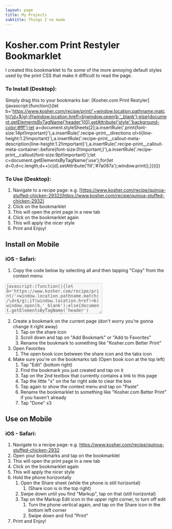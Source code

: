 ```yaml
---
layout: page
title: My Projects
subtitle: Things I've made
---
```


# Kosher.com Print Restyler Bookmarklet

I created this bookmarklet to fix some of the more annoying default styles used by the print CSS that make it difficult to read the page.

### To Install (Desktop):
Simply drag this to your bookmarks bar:
[Kosher.com Print Restyler](javascript:(function(){let b='https://www.kosher.com/recipe/print/'+window.location.pathname.match(/\d+$/g);if(window.location.href!=b)window.open(b,'_blank');else{document.getElementsByTagName('header')[0].setAttribute('style','background-color:#fff');let a=document.styleSheets[2];a.insertRule('.print{font-size:14pt!important}'),a.insertRule('.recipe-print__directions ol>li{line-height:1.2!important}'),a.insertRule('.recipe-print__callout-meta-description{line-height:1.2!important}'),a.insertRule('.recipe-print__callout-meta-container::before{font-size:0!important;}'),a.insertRule('.recipe-print__callout{font-size:9pt!important}');let c=document.getElementsByTagName('use');for(let d=0;d<c.length;d++)c[d].setAttribute('fill','#7a087a');window.print();}})())

### To Use (Desktop):
1. Navigate to a recipe page: e.g. [https://www.kosher.com/recipe/quinoa-stuffed-chicken-2932](https://www.kosher.com/recipe/quinoa-stuffed-chicken-2932)
2. Click on the bookmarklet
  1. This will open the print page in a new tab
3. Click on the bookmarklet again
  1. This will apply the nicer style
4. Print and Enjoy!

## Install on Mobile
### iOS - Safari:

1. Copy the code below by selecting all and then tapping "Copy" from the context menu:
<textarea cols="35" rows="6" disabled>javascript:(function(){let b='https://www.kosher.com/recipe/print/'+window.location.pathname.match(/\d+$/g);if(window.location.href!=b)window.open(b,'_blank');else{document.getElementsByTagName('header')[0].setAttribute('style','background-color:#fff');let a=document.styleSheets[2];a.insertRule('.print{font-size:14pt!important}'),a.insertRule('.recipe-print__directions ol>li{line-height:1.2!important}'),a.insertRule('.recipe-print__callout-meta-description{line-height:1.2!important}'),a.insertRule('.recipe-print__callout-meta-container::before{font-size:0!important;}'),a.insertRule('.recipe-print__callout{font-size:9pt!important}');let c=document.getElementsByTagName('use');for(let d=0;d<c.length;d++)c[d].setAttribute('fill','#7a087a');}})()</textarea>
2. Create a bookmark on the current page (don't worry you're gonna change it right away)
	1. Tap on the share icon
	2. Scroll down and tap on "Add Bookmark" or "Add to Favorites"
	3. Rename the bookmark to something like "Kosher.com Better Print"
3. Open Favorites
	1. The open book icon between the share icon and the tabs icon
4. Make sure you're on the bookmarks tab (Open book icon at the top left)
	1. Tap "Edit" (bottom right)
	2. Find the bookmark you just created and tap on it
	3. Tap on the 2nd textbox that currently contains a link to this page
	4. Tap the little "x" on the far right side to clear the box
	5. Tap again to show the context menu and tap on "Paste"
	6. Rename the bookmarklet to something like "Kosher.com Better Print" if you haven't already
	7. Tap "Done" x3

## Use on Mobile
### iOS - Safari:
1. Navigate to a recipe page: e.g. <a href="https://www.kosher.com/recipe/quinoa-stuffed-chicken-2932" target="_blank">https://www.kosher.com/recipe/quinoa-stuffed-chicken-2932</a>
2. Open your bookmarks and tap on the bookmarklet
  1. This will open the print page in a new tab
3. Click on the bookmarklet again
  1. This will apply the nicer style
4. Hold the phone horizontally
	1. Open the Share sheet (while the phone is still horizontal)
		1. (Share icon is in the top right) 
	2. Swipe down until you find "Markup", tap on that (still horizontal)
	3. Tap on the Markup Edit icon in the upper right corner, to turn off edit
		1. Turn the phone vertical again, and tap on the Share icon in the bottom left corner
		2. Swipe down and find "Print"
5. Print and Enjoy!